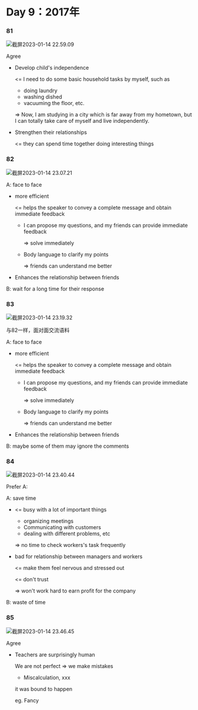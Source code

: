 # Day 9：2017年



### 81

![截屏2023-01-14 22.59.09](https://xingqiu-tuchuang-1256524210.cos.ap-shanghai.myqcloud.com/3978/%E6%88%AA%E5%B1%8F2023-01-14%2022.59.09.png)

Agree

- Develop child's independence

  <= I need to do some basic household tasks by myself, such as

  - doing laundry
  - washing dished
  - vacuuming the floor, etc.

  => Now, I am studying in a city which is far away from my hometown, but I can totally take care of myself and live independently.

- Strengthen their relationships

  <= they can spend time together doing interesting things





### 82

![截屏2023-01-14 23.07.21](https://xingqiu-tuchuang-1256524210.cos.ap-shanghai.myqcloud.com/3978/%E6%88%AA%E5%B1%8F2023-01-14%2023.07.21.png)



A: face to face

- more efficient

  <= helps the speaker to convey a complete message and obtain immediate feedback

  - I can propose my questions, and my friends can provide immediate feedback 

    => solve immediately

  - Body language to clarify my points

    => friends can understand me better

- Enhances the relationship between friends

B: wait for a long time for their response



### 83

![截屏2023-01-14 23.19.32](https://xingqiu-tuchuang-1256524210.cos.ap-shanghai.myqcloud.com/3978/%E6%88%AA%E5%B1%8F2023-01-14%2023.19.32.png)

与82一样，面对面交流语料

A: face to face

- more efficient

  <= helps the speaker to convey a complete message and obtain immediate feedback

  - I can propose my questions, and my friends can provide immediate feedback 

    => solve immediately

  - Body language to clarify my points

    => friends can understand me better

- Enhances the relationship between friends

B: maybe some of them may ignore the comments



### 84

![截屏2023-01-14 23.40.44](https://xingqiu-tuchuang-1256524210.cos.ap-shanghai.myqcloud.com/3978/%E6%88%AA%E5%B1%8F2023-01-14%2023.40.44.png)

Prefer A: 

A: save time

- <= busy with a lot of important things

  - organizing meetings
  - Communicating with customers
  - dealing with different problems, etc

  => no time to check workers's task frequently

- bad for relationship between managers and workers

  <= make them feel nervous and stressed out

  <= don't trust

  => won't work hard to earn profit for the company

B: waste of time



### 85

![截屏2023-01-14 23.46.45](https://xingqiu-tuchuang-1256524210.cos.ap-shanghai.myqcloud.com/3978/%E6%88%AA%E5%B1%8F2023-01-14%2023.46.45.png)

Agree

- Teachers are surprisingly human

  We are not perfect => we make mistakes

  - Miscalculation, xxx

  it was bound to happen

  eg. Fancy

